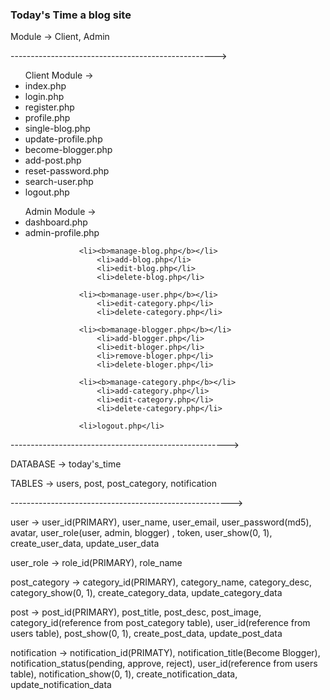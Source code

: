 <h3>Today's Time a blog site</h3>

<p>Module -> Client, Admin</p>

--------------------------------------------------->

<ul>
    Client Module -> 
                 <li>index.php</li>
                 <li>login.php</li>
                 <li>register.php</li>
                 <li>profile.php</li>
                 <li>single-blog.php</li>
                 <li>update-profile.php</li>
                 <li>become-blogger.php</li>
                 <li>add-post.php</li>
                 <li>reset-password.php</li>
                 <li>search-user.php</li>
                 <li>logout.php</li>
</ul>



<ul>
Admin Module -> 
                <li>dashboard.php</li>
                <li>admin-profile.php</li>
                
                <li><b>manage-blog.php</b></li>
                    <li>add-blog.php</li>
                    <li>edit-blog.php</li>
                    <li>delete-blog.php</li>

                <li><b>manage-user.php</b></li>
                    <li>edit-category.php</li>
                    <li>delete-category.php</li>

                <li><b>manage-blogger.php</b></li>
                    <li>add-blogger.php</li>
                    <li>edit-bloger.php</li>
                    <li>remove-bloger.php</li>
                    <li>delete-bloger.php</li>

                <li><b>manage-category.php</b></li>
                    <li>add-category.php</li>
                    <li>edit-category.php</li>
                    <li>delete-category.php</li>

                <li>logout.php</li>

</ul>

------------------------------------------------------>


<p>DATABASE -> today's_time</p>

<p>TABLES -> users, post, post_category, notification</p>



------------------------------------------------------->


user -> user_id(PRIMARY), user_name, user_email, user_password(md5), avatar, user_role(user, admin, blogger) , token, 
        user_show(0, 1), create_user_data, update_user_data


user_role -> role_id(PRIMARY), role_name


post_category -> category_id(PRIMARY), category_name, category_desc, category_show(0, 1), create_category_data, update_category_data


post -> post_id(PRIMARY), post_title, post_desc, post_image, category_id(reference from post_category table),
         user_id(reference from users table), post_show(0, 1), create_post_data, update_post_data


notification -> notification_id(PRIMATY), notification_title(Become Blogger),  
                notification_status(pending, approve, reject), user_id(reference from users table), 
                notification_show(0, 1), create_notification_data, update_notification_data

